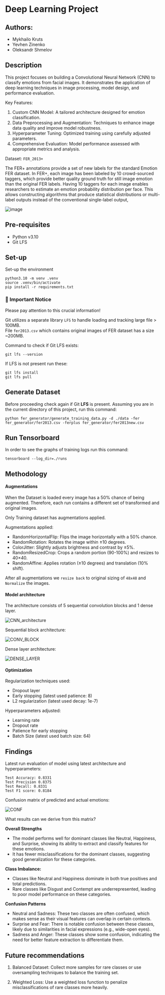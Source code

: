 # Deep Learning Project

## Authors:

* Mykhailo Kruts
* Yevhen Zinenko
* Oleksandr Shmelov

## Description
This project focuses on building a Convolutional Neural Network (CNN) to classify emotions from facial images.   It demonstrates the application of deep learning techniques in image processing, model design, and performance evaluation.

Key Features:
1. Custom CNN Model: A tailored architecture designed for emotion classification.
2. Data Preprocessing and Augmentation: Techniques to enhance image data quality and improve model robustness.
3. Hyperparameter Tuning: Optimized training using carefully adjusted parameters.
4. Comprehensive Evaluation: Model performance assessed with appropriate metrics and analysis.

Dataset: `FER_2013+`

The FER+ annotations provide a set of new labels for the standard Emotion FER dataset. In FER+, each image has been labeled by 10 crowd-sourced taggers, which provide better quality ground truth for still image emotion than the original FER labels. Having 10 taggers for each image enables researchers to estimate an emotion probability distribution per face. This allows constructing algorithms that produce statistical distributions or multi-label outputs instead of the conventional single-label output,

![image](https://raw.githubusercontent.com/Microsoft/FERPlus/master/FER+vsFER.png)

## Pre-requisites

* Python v3.10
* Git LFS

## Set-up

Set-up the environment

```
python3.10 -m venv .venv
source .venv/bin/activate
pip install -r requirements.txt
```

### 🚨 Important Notice
Please pay attention to this crucial information!  

Git utilizes a separate library `LFS` to handle loading and tracking large file > 100MB.  
File `fer2013.csv` which contains original images of FER dataset has a size ~200MB.

Command to check if Git LFS exists:
```
git lfs --version
```

If LFS is not present run these:
```
git lfs install 
git lfs pull
```

## Generate Dataset

Before proceeding check again if Git **LFS** is present.
Assuming you are in the current directory of this project, run this command:

```
python fer_generator/generate_training_data.py -d ./data -fer fer_generator/fer2013.csv -ferplus fer_generator/fer2013new.csv
```

## Run Tensorboard

In order to see the graphs of training logs run this command:
```
tensorboard --log_dir=./runs
```

## Methodology

#### Augmentations

When the Dataset is loaded every image has a 50% chance of being augmented. Therefore, each run contains a different set of transformed and original images.

Only Training dataset has augmentations applied.

Augmentations applied: 

- RandomHorizontalFlip: Flips the image horizontally with a 50% chance.
- RandomRotation: Rotates the image within ±10 degrees.
- ColorJitter: Slightly adjusts brightness and contrast by ±5%.
- RandomResizedCrop: Crops a random portion (90-100%) and resizes to 40×40.
- RandomAffine: Applies rotation (±10 degrees) and translation (10% shift).

After all augmentations we `resize back` to original sizing of `48x48` and `Normalize` the images.

#### Model architecture

The architecture consists of 5 sequential convolution blocks and 1 dense layer.

![CNN_architecture](./data/CNN_ARCHITECTURE.png)

Sequential block architecture: 

![CONV_BLOCK](./data/CONV_BLOCK.png)

Dense layer architecture:

![DENSE_LAYER](./data/DENSE_LAYER.png)

#### Optimization

Regularization techniques used:

* Dropout layer
* Early stopping    (latest used patience: 8)
* L2 regularization (latest used decay: 1e-7)

Hyperparameters adjusted:

* Learning rate
* Dropout rate
* Patience for early stopping 
* Batch Size        (latest used batch size: 64)

## Findings 

Latest run evaluation of model using latest architecture and hyperparameters: 

```
Test Accuracy: 0.8331
Test Precision 0.8375
Test Recall: 0.8331
Test F1 score: 0.8184
```

Confusion matrix of predicted and actual emotions: 

![CONF](./data/CONFUSION_MATRIX.png)

What results can we derive from this matrix?

**Overall Strengths**
* The model performs well for dominant classes like Neutral, Happiness, and Surprise, showing its ability to extract and classify features for these emotions.
* It has fewer misclassifications for the dominant classes, suggesting good generalization for these categories.

**Class Imbalance:**
* Classes like Neutral and Happiness dominate in both true positives and total predictions.
* Rare classes like Disgust and Contempt are underrepresented, leading to poor model performance on these categories.


**Confusion Patterns** 
* Neutral and Sadness: These two classes are often confused, which makes sense as their visual features can overlap in certain contexts.
* Surprise and Fear: There is notable confusion between these classes, likely due to similarities in facial expressions (e.g., wide-open eyes).
* Sadness and Anger: These classes show some confusion, indicating the need for better feature extraction to differentiate them.

## Future recommendations

1. Balanced Dataset:
Collect more samples for rare classes or use oversampling techniques to balance the training set.

2. Weighted Loss:
Use a weighted loss function to penalize misclassifications of rare classes more heavily.